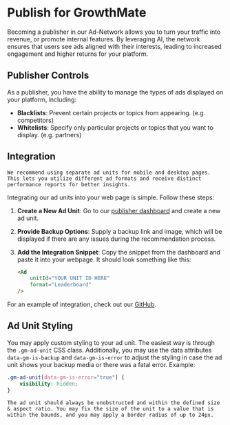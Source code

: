 # Publish for GrowthMate

Becoming a publisher in our Ad-Network allows you to turn your traffic into revenue, or promote internal features. By leveraging AI, the network ensures that users see ads aligned with their interests, leading to increased engagement and higher returns for your platform.

## Publisher Controls

As a publisher, you have the ability to manage the types of ads displayed on your platform, including:

- **Blacklists**: Prevent certain projects or topics from appearing. (e.g. competitors)
- **Whitelists**: Specify only particular projects or topics that you want to display. (e.g. partners)

## Integration

```admonish note
We recommend using separate ad units for mobile and desktop pages. This lets you utilize different ad formats and receive distinct performance reports for better insights.
```

Integrating our ad units into your web page is simple. Follow these steps:

1. **Create a New Ad Unit**: Go to our [publisher dashboard](https://growthmate.xyz/publish) and create a new ad unit.
2. **Provide Backup Options**: Supply a backup link and image, which will be displayed if there are any issues during the recommendation process.
3. **Add the Integration Snippet**: Copy the snippet from the dashboard and paste it into your webpage. It should look something like this:

    ```html
    <Ad
        unitId="YOUR UNIT ID HERE"
        format="Leaderboard"
    />
    ```

For an example of integration, check out our [GitHub](https://github.com/growth-mate/react-example).


## Ad Unit Styling

You may apply custom styling to your ad unit. The easiest way is through the `.gm-ad-unit` CSS class. Additionally, you may use the data attributes `data-gm-is-backup` and `data-gm-is-error` to adjust the styling in case the ad unit shows your backup media or there was a fatal error. Example:

```css
.gm-ad-unit[data-gm-is-error="true"] {
    visibility: hidden;
}
```

```admonish warning title="Restrictions"  
The ad unit should always be unobstructed and within the defined size & aspect ratio. You may fix the size of the unit to a value that is within the bounds, and you may apply a border radius of up to 24px.
```





